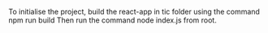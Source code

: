 To initialise the project, build the react-app in tic folder using the command 
npm run build
Then run the command node index.js from root.

